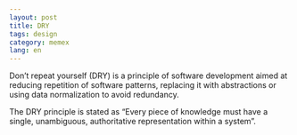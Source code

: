 ```yaml
---
layout: post
title: DRY
tags: design
category: memex
lang: en
---
```


Don’t repeat yourself (DRY) is a principle of software development aimed at reducing repetition of software patterns, replacing it with
abstractions or using data normalization to avoid redundancy.

The DRY principle is stated as “Every piece of knowledge must have a
single, unambiguous, authoritative representation within a system”.
